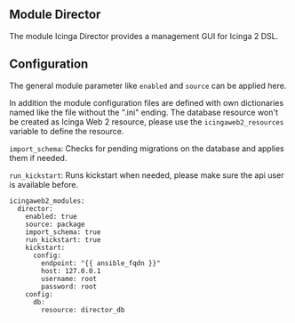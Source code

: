 ## Module Director

The module Icinga Director provides a management GUI for Icinga 2 DSL.

## Configuration

The general module parameter like `enabled` and `source` can be applied here.

In addition the module configuration files are defined with own dictionaries named
like the file without the ".ini" ending. The database resource won't be created
as Icinga Web 2 resource, please use the `icingaweb2_resources` variable to define
the resource.

`import_schema`: Checks for pending migrations on the database and applies them if needed.

`run_kickstart`: Runs kickstart when needed, please make sure the api user is available before.

```
icingaweb2_modules:
  director:
    enabled: true
    source: package
    import_schema: true
    run_kickstart: true
    kickstart:
      config:
        endpoint: "{{ ansible_fqdn }}"
        host: 127.0.0.1
        username: root
        password: root
    config:
      db:
        resource: director_db
```
